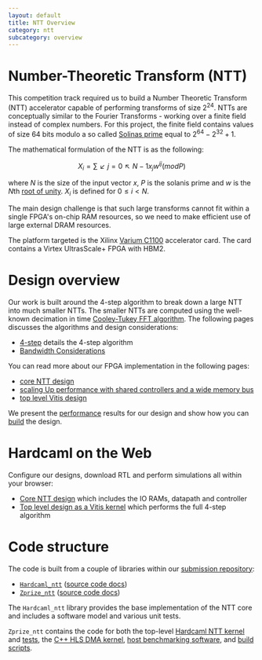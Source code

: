 ```yaml
---
layout: default
title: NTT Overview
category: ntt
subcategory: overview
---
```


# Number-Theoretic Transform (NTT)

This competition track required us to build a Number Theoretic Transform (NTT)
accelerator capable of performing transforms of size $2^24$.  NTTs are
conceptually similar to the Fourier Transforms - working over a finite field
instead of complex numbers. For this project, the finite field contains values
of size 64 bits modulo a so called [Solinas
prime](https://en.wikipedia.org/wiki/Solinas_prime) equal to $2^64 - 2^32 + 1$.

The mathematical formulation of the NTT is as the following:

$$X_{i} = ∑↙{j=0}↖{N-1} x_{j} w^{ij} (mod P)$$

where $N$ is the size of the input vector $x$, $P$ is the solanis prime
and $w$ is the $N$th [root of unity](https://en.wikipedia.org/wiki/Discrete_Fourier_transform_over_a_ring#Number-theoretic_transform).
$X_{i}$ is defined for $0 ≤ i < N$.

The main design challenge is that such large transforms cannot fit within a
single FPGA's on-chip RAM resources, so we need to make efficient use of large
external DRAM resources.

The platform targeted is the Xilinx [Varium
C1100](https://www.xilinx.com/products/accelerators/varium/c1100.html)
accelerator card. The card contains a Virtex UltrasScale+ FPGA with HBM2.

# Design overview

Our work is built around the 4-step algorithm to break down a large NTT into
much smaller NTTs. The smaller NTTs are computed using the well-known
decimation in time
[Cooley-Tukey FFT
algorithm](https://en.wikipedia.org/wiki/Cooley–Tukey_FFT_algorithm).  The
following pages discusses the algorithms and design considerations:

- [4-step](ntt-4step.html) details the 4-step algorithm
- [Bandwidth Considerations](ntt-bandwidth.html)

You can read more about our FPGA implementation in the following pages:

- [core NTT design](ntt-core.html)
- [scaling Up performance with shared controllers and a wide memory bus](ntt-performance-scaling.html)
- [top level Vitis design](ntt-top-level.html)

We present the [performance](ntt-results.html) results for our design and show
how you can [build](ntt-build-instructions.html) the design.

# Hardcaml on the Web

Configure our designs, download RTL and perform simulations all within your browser:

- [Core NTT design](apps/ntt/ntt-core-with-rams-app) which includes the IO RAMs, datapath and controller
- [Top level design as a Vitis kernel](apps/ntt/ntt-vitis-top-app) which performs the full 4-step algorithm

# Code structure

The code is built from a couple of libraries within our [submission repository](https://github.com/fyquah/hardcaml_zprize):

- [`Hardcaml_ntt`](https://github.com/fyquah/hardcaml_zprize/blob/master/libs/hardcaml_ntt) ([source code docs](odoc/zprize/Hardcaml_ntt/index.html))
- [`Zprize_ntt`](https://github.com/fyquah/hardcaml_zprize/blob/master/zprize/ntt) ([source code docs](odoc/zprize/Zprize_ntt/index.html))

The `Hardcaml_ntt` library provides the base implementation of the NTT core and includes a software model and various unit tests.

`Zprize_ntt` contains the code for both the top-level
[Hardcaml NTT kernel](https://github.com/fyquah/hardcaml_zprize/tree/master/zprize/ntt/hardcaml/src) and
[tests](https://github.com/fyquah/hardcaml_zprize/tree/master/zprize/ntt/hardcaml/test), the
[C++ HLS DMA kernel](https://github.com/fyquah/hardcaml_zprize/tree/master/zprize/ntt/fpga/common),
[host benchmarking software](https://github.com/fyquah/hardcaml_zprize/tree/master/zprize/ntt/host), and
[build scripts](https://github.com/fyquah/hardcaml_zprize/tree/master/zprize/ntt/fpga).

